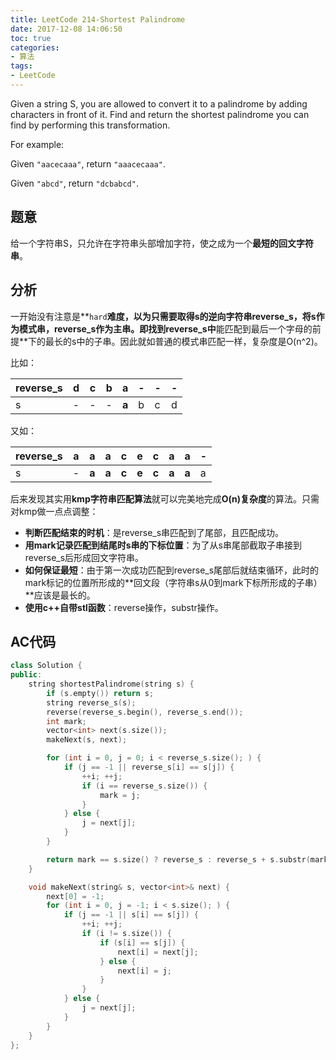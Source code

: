 ```yaml
---
title: LeetCode 214-Shortest Palindrome
date: 2017-12-08 14:06:50
toc: true
categories: 
- 算法
tags:
- LeetCode
---
```

Given a string S, you are allowed to convert it to a palindrome by adding characters in front of it. Find and return the shortest palindrome you can find by performing this transformation.

For example:

Given `"aacecaaa"`, return `"aaacecaaa"`.

Given `"abcd"`, return `"dcbabcd"`.

## 题意
给一个字符串S，只允许在字符串头部增加字符，使之成为一个**最短的回文字符串**。

## 分析
一开始没有注意是**`hard`**难度，以为只需要取得s的逆向字符串reverse\_s，将s作为模式串，reverse\_s作为主串。即找到reverse_s中**能匹配到最后一个字母的前提**下的最长的s中的子串。因此就如普通的模式串匹配一样，复杂度是O(n^2)。

比如：

|reverse_s| d | c | b | **a** | - | - | - |
|---|---|---|---|---|---|---|---|
| s | - | - | - | **a** | b | c | d |

又如：

|reverse_s| a | a | a | c | e | c | a | a | - |
|---|---|---|---|---|---|---|---|---|---|
| s | - | **a** | **a** | **c** | **e** | **c** | **a** | **a** | a |

后来发现其实用**kmp字符串匹配算法**就可以完美地完成**O(n)复杂度**的算法。只需对kmp做一点点调整：

* **判断匹配结束的时机**：是reverse\_s串匹配到了尾部，且匹配成功。
* **用mark记录匹配到结尾时s串的下标位置**：为了从s串尾部截取子串接到reverse\_s后形成回文字符串。
* **如何保证最短**：由于第一次成功匹配到reverse_s尾部后就结束循环，此时的mark标记的位置所形成的**回文段（字符串s从0到mark下标所形成的子串）**应该是最长的。
* **使用c++自带stl函数**：reverse操作，substr操作。

## AC代码

```cpp
class Solution {
public:
    string shortestPalindrome(string s) {
        if (s.empty()) return s;
        string reverse_s(s);
        reverse(reverse_s.begin(), reverse_s.end());
        int mark;
        vector<int> next(s.size());
        makeNext(s, next);

        for (int i = 0, j = 0; i < reverse_s.size(); ) {
            if (j == -1 || reverse_s[i] == s[j]) {
                ++i; ++j;
                if (i == reverse_s.size()) {
                    mark = j;
                }
            } else {
                j = next[j];
            }
        }

        return mark == s.size() ? reverse_s : reverse_s + s.substr(mark);
    }

    void makeNext(string& s, vector<int>& next) {
        next[0] = -1;
        for (int i = 0, j = -1; i < s.size(); ) {
            if (j == -1 || s[i] == s[j]) {
                ++i; ++j;
                if (i != s.size()) {
                    if (s[i] == s[j]) {
                        next[i] = next[j];
                    } else {
                        next[i] = j;
                    }
                }
            } else {
                j = next[j];
            }
        }
    }
};
```